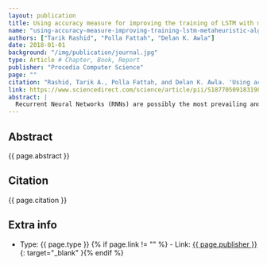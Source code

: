 ```yaml
---
layout: publication
title: Using accuracy measure for improving the training of LSTM with metaheuristic algorithms
name: "using-accuracy-measure-improving-training-lstm-metaheuristic-algorithms"
authors: ["Tarik Rashid", "Polla Fattah", "Delan K. Awla"]
date: 2018-01-01
background: "/img/publication/journal.jpg"
type: Article # Chapter, Book, Report
publisher: "Procedia Computer Science"
page: ""
citation: "Rashid, Tarik A., Polla Fattah, and Delan K. Awla. 'Using accuracy measure for improving the training of LSTM with metaheuristic algorithms.'' Procedia Computer Science 140 (2018): 324-333."
link: https://www.sciencedirect.com/science/article/pii/S187705091831980X
abstract: |
  Recurrent Neural Networks (RNNs) are possibly the most prevailing and advantageous type of neural network. On the other hand, these networks still have some weaknesses in terms of learning speed, error convergence, and accuracy due to long-term dependencies, which need to be solved. Long-term dependencies are mainly exploding and vanishing gradients through Back Propagation Learning Algorithm. In this paper, Long Short Term Memory or LSTM is used and well structured for resolving the above concerns. Four different optimizers based on Metaheuristic Algorithms are chosen to train LSTM (these are; Harmony Search (HS), Gray Wolf Optimizer (GWO), Sine Cosine (SCA), and Ant Lion Optimization algorithms (ALOA). The suggested representations are used for classification and analysis of real and medical time series data sets (Breast Cancer Wisconsin Data Set and Epileptic Seizure Recognition Data Set). Classification accuracy measure has been used instead of error rate and mean square error methods to train LSTM with above optimizing algorithms. The experimental results are verified using the 5-fold cross validation.
---
```


## Abstract

{{ page.abstract }}

## Citation

{{ page.citation }}

## Extra info

- Type: {{ page.type }}
{% if page.link != "" %} - Link: [ {{ page.publisher }} ]({{page.link}}){: target="\_blank" }{% endif %}
